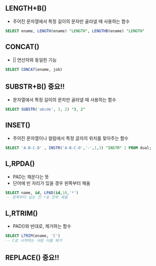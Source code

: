 ## LENGTH+B()
- 주어진 문자열에서 특정 길이의 문자만 골라낼 때 사용하는 함수

```sql
SELECT ename, LENGTH(ename) "LENGTH", LENGTHB(ename) "LENGTH"
```
## CONCAT()
- || 연산자와 동일한 기능
```sql
SELECT CONCAT(ename, job)
```


## **SUBSTR+B()** 중요!!
- 문자열에서 특정 길이의 문자만 골라낼 때 사용하는 함수
```sql
SELECT SUBSTR('abcde', 3, 2) "3, 2"
```

## INSET()
- 주어진 문자열이나 컬럼에서 특정 글자의 위치를 찾아주는 함수
```sql
SELECT 'A-B-C-D' , INSTR('A-B-C-D','-',1,3) "INSTR" 2 FROM dual;
```

## L,RPDA()
- PAD는 채운다는 뜻
- 단어에 빈 자리가 있을 경우 왼쪽부터 채움

```sql
SELECT name, id, LPAD(id,10,'*')
-- 왼쪽부터 남는 칸 *로 전부 채움
```

## L,RTRIM()
- PAD()와 반대로, 제거하는 함수
```sql
SELECT LTRIM(ename, 'C')
-- C로 시작하는 사람 이름 제거
```
## **REPLACE()** 중요!!